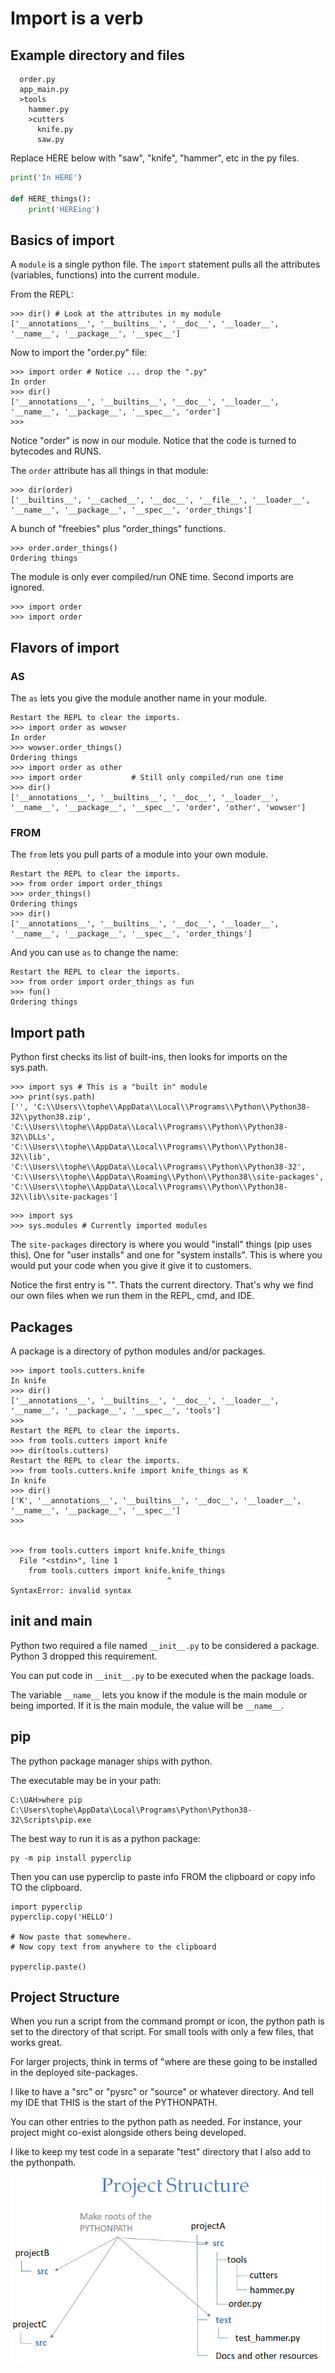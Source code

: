 # Import is a verb

## Example directory and files

```
  order.py
  app_main.py
  >tools
    hammer.py
    >cutters
      knife.py
      saw.py
```

Replace HERE below with "saw", "knife", "hammer", etc in the py files.

```python
print('In HERE')

def HERE_things():
    print('HEREing')
```

## Basics of import

A `module` is a single python file. The `import` statement pulls all the attributes (variables, functions) into the current module.      

From the REPL:

```
>>> dir() # Look at the attributes in my module
['__annotations__', '__builtins__', '__doc__', '__loader__', '__name__', '__package__', '__spec__']
```

Now to import the "order.py" file:

```
>>> import order # Notice ... drop the ".py"
In order
>>> dir()
['__annotations__', '__builtins__', '__doc__', '__loader__', '__name__', '__package__', '__spec__', 'order']
>>>
```

Notice "order" is now in our module. Notice that the code is turned to bytecodes and RUNS.

The `order` attribute has all things in that module:

```
>>> dir(order)
['__builtins__', '__cached__', '__doc__', '__file__', '__loader__', '__name__', '__package__', '__spec__', 'order_things']
```

A bunch of "freebies" plus "order_things" functions.

```
>>> order.order_things()
Ordering things
```
   
The module is only ever compiled/run ONE time. Second imports are ignored.

```
>>> import order
>>> import order
```

## Flavors of import

### AS

The `as` lets you give the module another name in your module.

```
Restart the REPL to clear the imports.
>>> import order as wowser
In order
>>> wowser.order_things()
Ordering things
>>> import order as other
>>> import order           # Still only compiled/run one time
>>> dir()
['__annotations__', '__builtins__', '__doc__', '__loader__', '__name__', '__package__', '__spec__', 'order', 'other', 'wowser']
```

### FROM

The `from` lets you pull parts of a module into your own module.

```
Restart the REPL to clear the imports.
>>> from order import order_things
>>> order_things()
Ordering things
>>> dir()
['__annotations__', '__builtins__', '__doc__', '__loader__', '__name__', '__package__', '__spec__', 'order_things']
```

And you can use `as` to change the name:

```
Restart the REPL to clear the imports.
>>> from order import order_things as fun
>>> fun()
Ordering things
```

## Import path

Python first checks its list of built-ins, then looks for imports on the sys.path.

```
>>> import sys # This is a "built in" module
>>> print(sys.path)
['', 'C:\\Users\\tophe\\AppData\\Local\\Programs\\Python\\Python38-32\\python38.zip', 'C:\\Users\\tophe\\AppData\\Local\\Programs\\Python\\Python38-32\\DLLs', 'C:\\Users\\tophe\\AppData\\Local\\Programs\\Python\\Python38-32\\lib', 'C:\\Users\\tophe\\AppData\\Local\\Programs\\Python\\Python38-32', 'C:\\Users\\tophe\\AppData\\Roaming\\Python\\Python38\\site-packages', 'C:\\Users\\tophe\\AppData\\Local\\Programs\\Python\\Python38-32\\lib\\site-packages']
```

```
>>> import sys
>>> sys.modules # Currently imported modules
```

The `site-packages` directory is where you would "install" things (pip uses this). One for "user installs" and one for "system installs". This is where you would 
put your code when you give it give it to customers.

Notice the first entry is "". Thats the current directory. That's why we find our own files when we run them in the REPL, cmd, and IDE.

## Packages

A package is a directory of python modules and/or packages.

```
>>> import tools.cutters.knife
In knife
>>> dir()
['__annotations__', '__builtins__', '__doc__', '__loader__', '__name__', '__package__', '__spec__', 'tools']
>>>
Restart the REPL to clear the imports.
>>> from tools.cutters import knife
>>> dir(tools.cutters)
Restart the REPL to clear the imports.
>>> from tools.cutters.knife import knife_things as K
In knife
>>> dir()
['K', '__annotations__', '__builtins__', '__doc__', '__loader__', '__name__', '__package__', '__spec__']
>>>


>>> from tools.cutters import knife.knife_things
  File "<stdin>", line 1
    from tools.cutters import knife.knife_things
                                   ^
SyntaxError: invalid syntax
```

## init and main

Python two required a file named `__init__.py` to be considered a package. Python 3 dropped this requirement.

You can put code in `__init__.py` to be executed when the package loads.

The variable `__name__` lets you know if the module is the main module or being imported. If it is the main module, the
value will be `__name__`.

## pip

The python package manager ships with python. 

The executable may be in your path:

```
C:\UAH>where pip
C:\Users\tophe\AppData\Local\Programs\Python\Python38-32\Scripts\pip.exe
```

The best way to run it is as a python package:

```
py -m pip install pyperclip
```

Then you can use pyperclip to paste info FROM the clipboard or copy info TO the clipboard.

```
import pyperclip
pyperclip.copy('HELLO')

# Now paste that somewhere.
# Now copy text from anywhere to the clipboard

pyperclip.paste()
```

## Project Structure

When you run a script from the command prompt or icon, the python path is set to the directory of that script. For small tools with
only a few files, that works great.

For larger projects, think in terms of "where are these going to be installed in the deployed site-packages.

I like to have a "src" or "pysrc" or "source" or whatever directory. And tell my IDE that THIS is the start of the PYTHONPATH.

You can other entries to the python path as needed. For instance, your project might co-exist alongside others being developed.

I like to keep my test code in a separate "test" directory that I also add to the pythonpath.

![](structure.jpg)

